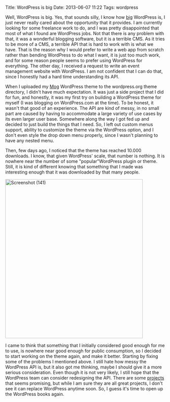 Title: WordPress is big
Date: 2013-06-07 11:22
Tags: wordpress

Well, WordPress is big. Yes, that sounds silly, I know how [big][l1] WordPress is, I just never really cared about the opportunity that it provides. I am currently looking for some freelance work to do, and I was pretty disappointed that most of what I found are WordPress jobs. Not that there is any problem with that, it was a wonderful blogging software, but it is a terrible CMS. As it tries to be more of a CMS, a terrible API that is hard to work with is what we have. That is the reason why I would prefer to write a web app from scratch rather than bending WordPress to do what I want, it is just too much work, and for some reason people seems to prefer using WordPress for everything. The other day, I received a request to write an event management website with WordPress. I am not confident that I can do that, since I honestly had a hard time understanding its API.

When I uploaded my [Mog][l2] WordPress theme to the wordpress.org theme directory, I didn't have much expectation. It was just a side project that I did for fun, and honestly, it was my first try on building a WordPress theme for myself (I was blogging on WordPress.com at the time). To be honest, it wasn't that good of an experience. The API are kind of messy, in no small part are caused by having to accommodate a large variety of use cases by its even larger user base. Somewhere along the way I got fed up and decided to just build the things that I need. So, I left out custom menus support, ability to customize the theme via the WordPress option, and I don't even style the drop down menu properly, since I wasn't planning to have any nested menu.

Then, few days ago, I noticed that the theme has reached 10.000 downloads. I know, that given WordPress' scale, that number is nothing. It is nowhere near the number of some "popular"WordPress plugin or theme. Still, it is kind of different knowing that something that I made was interesting enough that it was downloaded by that many people.

<a href="http://www.flickr.com/photos/hendra2392/8975138966/" title="Screenshot (141) by p.hdra, on Flickr"><img src="https://farm6.staticflickr.com/5345/8975138966_64de8e9581.jpg" width="433" height="500" alt="Screenshot (141)"></a>

I came to think that something that I initially considered good enough for me to use, is nowhere near good enough for public consumption, so I decided to start working on the theme again, and make it better. Starting by fixing some of the problems I mentioned above. I still hate how messy the WordPress API is, but it also got me thinking, maybe I should give it a more serious consideration. Even though it is not very likely, I still hope that the WordPress team can consider redesigning the API. There are some [projects][l3] that seems promising, but while I am sure they are all great projects, I don't see it can replace WordPress anytime soon. So, I guess it's time to open up the WordPress books again.


[l1]: http://yoast.com/wordpress-stats/
[l2]: http://wordpress.org/extend/themes/mog
[l3]: http://john.onolan.org/ghost/